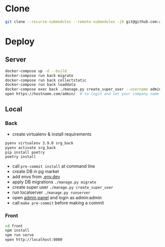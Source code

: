 # Clone
```bash
git clone --recurse-submodules --remote-submodules -j8 git@github.com:alex-deus/srg_allalias.git srg
```

# Deploy
## Server
```bash
docker-compose up -d --build
docker-compose run back migrate
docker-compose run back collectstatic
docker-compose run back loaddata
docker-compose exec back ./manage.py create_super_user --username admin --password PASSWORD
open https://hostname.com/admin/  # to login and set your company name
```

## Local
### Back
- create virtualenv & install requirements
```bash
pyenv virtualenv 3.9.0 srg_back
pyenv activate srg_back
pip install poetry
poetry install
```
- call `pre-commit install` at command line
- create DB in pg market
- add envs from [.env.dev](back/.env.dev)
- apply DB migrations `./manage.py migrate`
- create super user `./manage.py create_super_user`
- run localserver `./manage.py runserver`
- open [admin panel](http://localhost:8000/admin/) and login as admin:admin
- call `make pre-commit` before making a commit

### Front
```bash
cd front
npm install
npm run serve
open http://localhost:8080
```
